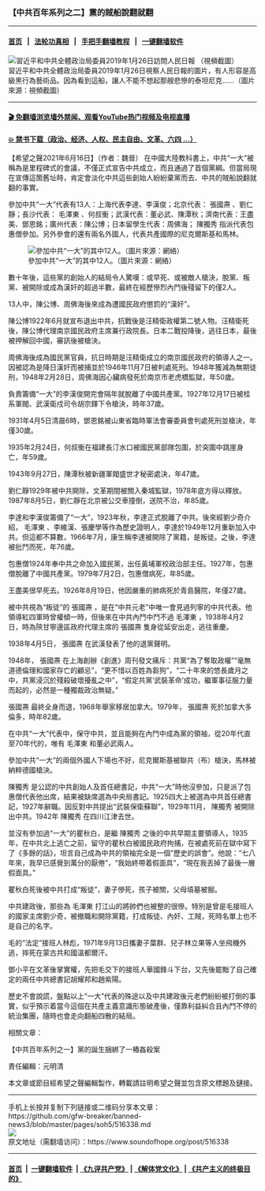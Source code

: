 ### 【中共百年系列之二】黨的賊船說翻就翻
------------------------

#### [首页](https://github.com/gfw-breaker/banned-news3/blob/master/README.md) &nbsp;&nbsp;|&nbsp;&nbsp; [法轮功真相](https://github.com/begood0513/basic/blob/master/README.md)  &nbsp;&nbsp;|&nbsp;&nbsp; [手把手翻墙教程](https://github.com/gfw-breaker/guides/wiki)  &nbsp;&nbsp;|&nbsp;&nbsp; [一键翻墙软件](https://github.com/gfw-breaker/nogfw/blob/master/README.md)  



<div><img alt="習近平和中共全體政治局委員2019年1月26日訪問人民日報 （視頻截圖）" src="https://img.soundofhope.org/2019-12/1577580361840.png"/>
<br/><figcaption class="caption">
 習近平和中共全體政治局委員2019年1月26日視察人民日報的圖片，有人形容是高級黑行為藝術品。因為看到這船，讓人不能不想起那艘悲慘的泰坦尼克……（圖片來源：視頻截圖）
</figcaption></div><hr/>

#### [ 🎬  免翻墙浏览墙外禁闻、观看YouTube热门视频及电视直播](https://github.com/gfw-breaker/HelloWorld)

#### [ 💥  禁书下载（政治、经济、人权、民主自由、文革、六四 ...）](https://github.com/gfw-breaker/books/blob/master/README.md)

<div><div class="Content__Wrapper sc-1bvya0-0 grZQxZ">
 <p class="meta-top">
  <span class="meta">
   【希望之聲2021年6月16日】（作者：魏晉）
  </span>
  在中國大陸教科書上，中共“一大”被稱為是里程碑式的會議，不僅正式宣告中共成立，而且通過了首個黨綱。但當局現在宣傳這箇舊址時，肯定會淡化中共這些創始人紛紛棄黨而去、中共的賊船說翻就翻的事實。
 </p>
 <p>
  參加中共“一大”代表有13人：上海代表李達、李漢俊；北京代表：
  <ok href="/term/55683?lang=b5">
   張國燾
  </ok>
  、劉仁靜；長沙代表：
  <ok href="/term/2613?lang=b5">
   毛澤東
  </ok>
  、何叔衡；武漢代表：董必武、陳潭秋；濟南代表：王盡美、鄧恩銘；廣州代表：陳公博；日本留學生代表：周佛海；
  <ok href="/term/71402?lang=b5">
   陳獨秀
  </ok>
  指派代表包惠僧參加。另外參會的還有兩名外國人，代表共產國際的尼克爾斯基和馬林。
 </p>
 <figure class="OImage__StyledFigure-sc-1lfley0-0 hHSfVg">
  <img alt="參加中共“一大”的其中12人。（圖片來源：網絡）" src="https://img.soundofhope.org/2021-06/1623855334608.png"/>
  <br/><figcaption>
   參加中共“一大”的其中12人。（圖片來源：網絡）
  </figcaption>
 </figure>
 <p>
  數十年後，這些黨的創始人的結局令人驚嘆：或早死、或被敵人槍決，脫黨、叛黨、被開除或成為漢奸的超過半數，最終在經歷慘烈內鬥後殘留下的僅2人。
 </p>
 <div class="AD_Embed__Wrap-sc-1xslmin-0 igMuqX module desktop">
  <div>
  </div>
 </div>
 <p>
  13人中，陳公博、周佛海後來成為遭國民政府懲罰的“漢奸”。
 </p>
 <p>
  陳公博1922年6月就宣布退出中共，抗戰後是汪精衛政權第二號人物。汪精衛死後，陳公博代理南京國民政府主席兼行政院長。日本二戰投降後，逃往日本，最後被押解回中國，審訊後被槍決。
 </p>
 <p>
  周佛海後成為國民黨官員，抗日時期是汪精衛成立的南京國民政府的領導人之一。因被認為是降日漢奸而被捕並於1946年11月7日被判處死刑。1948年獲減為無期徒刑，1948年2月28日，周佛海因心臟病發死於南京市老虎橋監獄，年50歲。
 </p>
 <p>
  負責籌備“一大”的李漢俊開完會隔年就脫離了中國共產黨。1927年12月17日被桂系軍閥、武漢衛戍司令胡宗鐸下令槍決，時年37歲。
 </p>
 <p>
  1931年4月5日清晨6時，鄧恩銘被山東省臨時軍法會審委員會判處死刑並槍決，年僅30歲。
 </p>
 <p>
  1935年2月24日，何叔衡在福建長汀水口被國民黨部隊包圍，於突圍中跳崖身亡，年59歲。
 </p>
 <p>
  1943年9月27日，陳潭秋被新疆軍閥盛世才秘密處決，年47歲。
 </p>
 <p>
  劉仁靜1929年被中共開除，文革期間被關入秦城監獄，1978年底方得以釋放。1987年8月5日，劉仁靜在北京被公交車撞倒，送院不治，年85歲。
 </p>
 <p>
  李達和李漢俊籌備了“一大”，1923年秋，李達正式脫離了中共。後來經劉少奇介紹，
  <ok href="/term/2613?lang=b5">
   毛澤東
  </ok>
  、李維漢、張慶學等作為歷史證明人，李達於1949年12月重新加入中共。但這都不算數，1966年7月，康生稱李達被開除了黨籍，是叛徒。之後，李達被批鬥而死，年76歲。
 </p>
 <p>
  包惠僧1924年奉中共之命加入國民黨，出任黃埔軍校政治部主任。1927年，包惠僧脫離了中國共產黨。1979年7月2日，包惠僧病死，年85歲。
 </p>
 <p>
  王盡美很早死去。1926年8月19日，他因嚴重的肺病死於青島醫院，年僅27歲。
 </p>
 <p>
  被中共視為“叛徒”的
  <ok href="/term/55683?lang=b5">
   張國燾
  </ok>
  ，是在“中共元老”中唯一會見過列寧的中共代表。他領導紅四軍時曾權傾一時，但後來在中共內鬥中鬥不過
  <ok href="/term/2613?lang=b5">
   毛澤東
  </ok>
  ，1938年4月2日，時為陝甘寧邊區政府代理主席的
  <ok href="/term/55683?lang=b5">
   張國燾
  </ok>
  隻身從延安出走，逃往重慶。
 </p>
 <p>
  1938年4月5日，
  <ok href="/term/55683?lang=b5">
   張國燾
  </ok>
  在武漢發表了他的退黨聲明。
 </p>
 <p>
  1948年，
  <ok href="/term/55683?lang=b5">
   張國燾
  </ok>
  在上海創辦《創進》周刊發文痛斥：共黨“為了奪取政權”“毫無道德倫理和國家存亡的顧忌”，“更不惜以百姓為芻狗”，“二十年來的悠長歲月之中，共黨浸沉於殘殺破壞擾亂之中”，“假定共黨‘武裝革命’成功，繼軍事征服力量而起的，必然是一種獨裁政治無疑。”
 </p>
 <p>
  <ok href="/term/55683?lang=b5">
   張國燾
  </ok>
  最終全身而退，1968年舉家移居加拿大。1979年，
  <ok href="/term/55683?lang=b5">
   張國燾
  </ok>
  死於加拿大多倫多，時年82歲。
 </p>
 <div class="AD_Embed__Wrap-sc-1xslmin-0 igMuqX module desktop">
  <div>
  </div>
 </div>
 <p>
  在中共“一大”代表中，保守中共，並且能夠在內鬥中成為黨的領袖，從20年代直至70年代的，唯有
  <ok href="/term/2613?lang=b5">
   毛澤東
  </ok>
  和董必武兩人。
 </p>
 <p>
  參加中共“一大”的兩個外國人下場也不好，尼克爾斯基被聯共（布）槍決，馬林被納粹德國槍決。
 </p>
 <p>
  <ok href="/term/71402?lang=b5">
   陳獨秀
  </ok>
  是公認的中共創始人及首任總書記，中共“一大”時他沒參加，只是派了包惠僧代表他出席，結果被缺席選為中央局書記。1925四大上被選為中共首任總書記，1927年辭職。因反對中共提出“武裝保衛蘇聯”，1929年11月，
  <ok href="/term/71402?lang=b5">
   陳獨秀
  </ok>
  被開除出中共。1942年
  <ok href="/term/71402?lang=b5">
   陳獨秀
  </ok>
  在四川江津去世。
 </p>
 <p>
  並沒有參加過“一大”的瞿秋白，是繼
  <ok href="/term/71402?lang=b5">
   陳獨秀
  </ok>
  之後的中共早期主要領導人，1935年，在中共北上逃亡之前，留守的瞿秋白被國民政府拘捕，在被處死前在獄中寫下了《多餘的話》，坦言自己成為中共的領袖完全是一個“歷史的誤會”。他說：“七八年來，我早已感覺到萬分的厭倦”，“我始終帶着假面具”，“現在我丟掉了最後一層假面具。”
 </p>
 <p>
  瞿秋白死後被中共打成“叛徒”，妻子慘死，孩子被關，父母墳墓被掘。
 </p>
 <p>
  中共建政後，那些為
  <ok href="/term/2613?lang=b5">
   毛澤東
  </ok>
  打江山的將帥們也被整的很慘。特別是曾是毛接班人的國家主席劉少奇，被撤職和開除黨籍，打成叛徒、內奸、工賊，死時名單上也不是自己的名字。
 </p>
 <p>
  毛的“法定”接班人林彪，1971年9月13日攜妻子葉群、兒子林立果等人坐飛機外逃，摔死在蒙古共和國溫都爾汗。
 </p>
 <p>
  鄧小平在文革後掌實權，先把毛交下的接班人華國鋒斗下台，又先後罷黜了自己確定的兩任中共總書記胡耀邦和趙紫陽。
 </p>
 <p>
  歷史不會說謊，盤點以上“一大”代表的殊途以及中共建政後元老們紛紛被打倒的事實，似乎預示着當今這個在共產主義意識形態破產後，僅靠利益糾合且內鬥不停的統治集團，隨時也會走向翻船四散的結局。
 </p>
 <p>
  相關文章：
 </p>
 <p>
  <ok href="https://www.soundofhope.org/post/515858">
   【中共百年系列之一】黨的誕生捆綁了一樁姦殺案
  </ok>
 </p>
 <p class="meta-btm">
  責任編輯：元明清
 </p>
 <p class="meta-btm">
  本文章或節目經希望之聲編輯製作，轉載請註明希望之聲並包含原文標題及鏈接。
 </p>
</div>
</div>
<hr/>
手机上长按并复制下列链接或二维码分享本文章：<br/>
https://github.com/gfw-breaker/banned-news3/blob/master/pages/soh5/516338.md <br/>
<a href='https://github.com/gfw-breaker/banned-news3/blob/master/pages/soh5/516338.md'><img src='https://github.com/gfw-breaker/banned-news3/blob/master/pages/soh5/516338.md.png'/></a> <br/>
原文地址（需翻墙访问）：https://www.soundofhope.org/post/516338


------------------------
#### [首页](https://github.com/gfw-breaker/banned-news3/blob/master/README.md) &nbsp;|&nbsp; [一键翻墙软件](https://github.com/gfw-breaker/nogfw/blob/master/README.md) &nbsp;| [《九评共产党》](https://github.com/gfw-breaker/9ping.md/blob/master/README.md#九评之一评共产党是什么) | [《解体党文化》](https://github.com/gfw-breaker/jtdwh.md/blob/master/README.md) | [《共产主义的终极目的》](https://github.com/gfw-breaker/gczydzjmd.md/blob/master/README.md)


<img src='http://gfw-breaker.win/banned-news3/pages/soh5/516338.md' width='0px' height='0px'/>